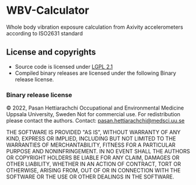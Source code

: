 # WBV-Calculator
Whole body vibration exposure calculation from Axivity accelerometers according to ISO2631 standard

## License and copyrights
- Source code is licensed under [LGPL 2.1](./LICENSE.md)
- Compiled binary releases are licensed under the following Binary release license.
### Binary release license
© 2022, Pasan Hettiarachchi
Occupational and Environmental Medicine
Uppsala University, Sweden
Not for commercial use. For redistribution please contact the authors.
Contact: pasan.hettiarachchi@medsci.uu.se

THE SOFTWARE IS PROVIDED "AS IS", WITHOUT WARRANTY OF ANY KIND, EXPRESS OR IMPLIED, INCLUDING BUT NOT LIMITED TO THE WARRANTIES OF MERCHANTABILITY, FITNESS FOR A PARTICULAR PURPOSE AND NONINFRINGEMENT. IN NO EVENT SHALL THE AUTHORS OR COPYRIGHT HOLDERS BE LIABLE FOR ANY CLAIM, DAMAGES OR OTHER LIABILITY, WHETHER IN AN ACTION OF CONTRACT, TORT OR OTHERWISE, ARISING FROM, OUT OF OR IN CONNECTION WITH THE SOFTWARE OR THE USE OR OTHER DEALINGS IN THE SOFTWARE.
